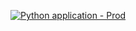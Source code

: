 [![Python application - Prod](https://github.com/meihede/GitOps/actions/workflows/prod.python-app.yml/badge.svg)](https://github.com/meihede/GitOps/actions/workflows/prod.python-app.yml)
